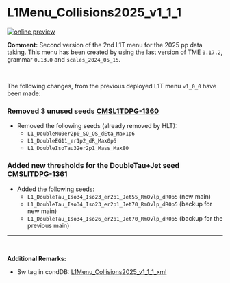 # L1Menu_Collisions2025_v1_1_1

[![online preview](https://img.shields.io/badge/Online%20preview-click%20here-blue)](https://htmlpreview.github.io/?https://github.com/cms-l1-dpg/L1MenuRun3/blob/master/development/L1Menu_Collisions2025_v1_1_1/L1Menu_Collisions2025_v1_1_1.html)

**Comment:** 
Second version of the 2nd L1T menu for the 2025 pp data taking.
This menu has been created by using the last version of TME `0.17.2`, grammar `0.13.0` and `scales_2024_05_15`.

<br/>

The following changes, from the previous deployed L1T menu `v1_0_0` have been made:

### Removed 3 unused seeds [CMSL1TDPG-1360](https://its.cern.ch/jira/browse/CMSLITDPG-1360) 
- Removed the following seeds (already removed by HLT): 
     - `L1_DoubleMu0er2p0_SQ_OS_dEta_Max1p6`
     - `L1_DoubleEG11_er1p2_dR_Max0p6`
     - `L1_DoubleIsoTau32er2p1_Mass_Max80`   

### Added new thresholds for the DoubleTau+Jet seed [CMSLITDPG-1361](https://its.cern.ch/jira/browse/CMSLITDPG-1361?focusedId=6774925&page=com.atlassian.jira.plugin.system.issuetabpanels:comment-tabpanel#comment-6774925) 
- Added the following seeds: 
     - `L1_DoubleTau_Iso34_Iso23_er2p1_Jet55_RmOvlp_dR0p5` (new main)
     - `L1_DoubleTau_Iso34_Iso23_er2p1_Jet70_RmOvlp_dR0p5` (backup for new main)
     - `L1_DoubleTau_Iso34_Iso26_er2p1_Jet70_RmOvlp_dR0p5` (backup for the previous main)
--- 
<br/>

**Additional Remarks:**

- Sw tag in condDB: [L1Menu_Collisions2025_v1_1_1_xml](https://cms-conddb.cern.ch/cmsDbBrowser/list/Prod/tags/L1Menu_Collisions2025_v1_1_1_xml)
